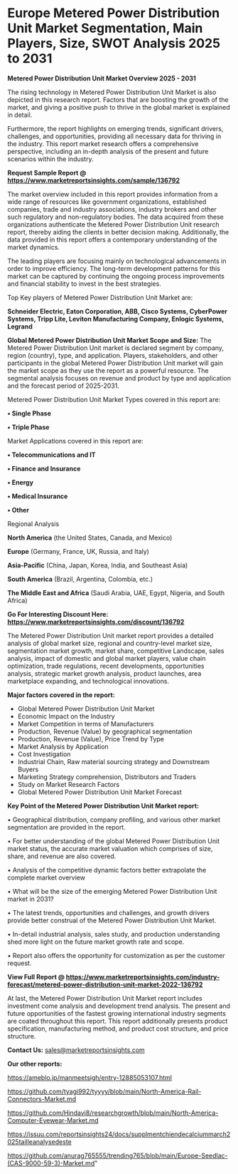 # Europe Metered Power Distribution Unit Market Segmentation, Main Players, Size, SWOT Analysis 2025 to 2031

<Strong> Metered Power Distribution Unit Market Overview 2025 - 2031</strong>

The rising technology in Metered Power Distribution Unit Market is also depicted in this research report. Factors that are boosting the growth of the market, and giving a positive push to thrive in the global market is explained in detail.

Furthermore, the report highlights on emerging trends, significant drivers, challenges, and opportunities, providing all necessary data for thriving in the industry. This report market research offers a comprehensive perspective, including an in-depth analysis of the present and future scenarios within the industry.

<strong>Request Sample Report @ <a href=https://www.marketreportsinsights.com/sample/136792>https://www.marketreportsinsights.com/sample/136792</a></strong>

The market overview included in this report provides information from a wide range of resources like government organizations, established companies, trade and industry associations, industry brokers and other such regulatory and non-regulatory bodies. The data acquired from these organizations authenticate the Metered Power Distribution Unit research report, thereby aiding the clients in better decision making. Additionally, the data provided in this report offers a contemporary understanding of the market dynamics.

The leading players are focusing mainly on technological advancements in order to improve efficiency. The long-term development patterns for this market can be captured by continuing the ongoing process improvements and financial stability to invest in the best strategies.

Top Key players of Metered Power Distribution Unit Market are:

<strong>Schneider Electric, Eaton Corporation, ABB, Cisco Systems, CyberPower Systems, Tripp Lite, Leviton Manufacturing Company, Enlogic Systems, Legrand</strong>

<strong><b>Global Metered Power Distribution Unit Market Scope and Size:</b></strong>
The Metered Power Distribution Unit market is declared segment by company, region (country), type, and application. Players, stakeholders, and other participants in the global Metered Power Distribution Unit market will gain the market scope as they use the report as a powerful resource. The segmental analysis focuses on revenue and product by type and application and the forecast period of 2025-2031.

Metered Power Distribution Unit Market Types covered in this report are:

<strong>• Single Phase

• Triple Phase</strong>

Market Applications covered in this report are:

<strong>• Telecommunications and IT

• Finance and Insurance

• Energy

• Medical Insurance

• Other</strong> 

Regional Analysis

<strong>North America</strong> (the United States, Canada, and Mexico)

<strong>Europe</strong> (Germany, France, UK, Russia, and Italy)

<strong>Asia-Pacific</strong> (China, Japan, Korea, India, and Southeast Asia)

<strong>South America</strong> (Brazil, Argentina, Colombia, etc.)

<strong>The Middle East and Africa</strong> (Saudi Arabia, UAE, Egypt, Nigeria, and South Africa)

<strong>Go For Interesting Discount Here: <a href=https://www.marketreportsinsights.com/discount/136792>https://www.marketreportsinsights.com/discount/136792</a></strong>

The Metered Power Distribution Unit market report provides a detailed analysis of global market size, regional and country-level market size, segmentation market growth, market share, competitive Landscape, sales analysis, impact of domestic and global market players, value chain optimization, trade regulations, recent developments, opportunities analysis, strategic market growth analysis, product launches, area marketplace expanding, and technological innovations.

<strong><b>Major factors covered in the report:</b></strong>
<ul>
  <li>Global Metered Power Distribution Unit Market </li>
  <li>Economic Impact on the Industry</li>
  <li>Market Competition in terms of Manufacturers</li>
  <li>Production, Revenue (Value) by geographical segmentation</li>
  <li>Production, Revenue (Value), Price Trend by Type</li>
  <li>Market Analysis by Application</li>
  <li>Cost Investigation</li>
  <li>Industrial Chain, Raw material sourcing strategy and Downstream Buyers</li>
  <li>Marketing Strategy comprehension, Distributors and Traders</li>
  <li>Study on Market Research Factors</li>
  <li>Global Metered Power Distribution Unit Market Forecast</li>
</ul>

<strong><b>Key Point of the Metered Power Distribution Unit Market report:</b></strong>

• Geographical distribution, company profiling, and various other market segmentation are provided in the report.

• For better understanding of the global Metered Power Distribution Unit market status, the accurate market valuation which comprises of size, share, and revenue are also covered.

• Analysis of the competitive dynamic factors better extrapolate the complete market overview

• What will be the size of the emerging Metered Power Distribution Unit market in 2031?

• The latest trends, opportunities and challenges, and growth drivers provide better construal of the Metered Power Distribution Unit Market.

• In-detail industrial analysis, sales study, and production understanding shed more light on the future market growth rate and scope.

• Report also offers the opportunity for customization as per the customer request.

<strong><b>View Full Report @ <a href=https://www.marketreportsinsights.com/industry-forecast/metered-power-distribution-unit-market-2022-136792>https://www.marketreportsinsights.com/industry-forecast/metered-power-distribution-unit-market-2022-136792</a></b></strong>


At last, the Metered Power Distribution Unit Market report includes investment come analysis and development trend analysis. The present and future opportunities of the fastest growing international industry segments are coated throughout this report. This report additionally presents product specification, manufacturing method, and product cost structure, and price structure.

<strong>Contact Us:</strong>
sales@marketreportsinsights.com

<strong>Our other reports:</strong>

<a href=https://ameblo.jp/manmeetsigh/entry-12885053107.html>https://ameblo.jp/manmeetsigh/entry-12885053107.html</a>

<a href=https://github.com/tyagi992/tyyyy/blob/main/North-America-Rail-Connectors-Market.md>https://github.com/tyagi992/tyyyy/blob/main/North-America-Rail-Connectors-Market.md</a>

<a href=https://github.com/Hindavi8/researchgrowth/blob/main/North-America-Computer-Eyewear-Market.md>https://github.com/Hindavi8/researchgrowth/blob/main/North-America-Computer-Eyewear-Market.md</a>

<a href=https://issuu.com/reportsinsights24/docs/supplmentchiendecalciummarch2025tailleanalysedeste>https://issuu.com/reportsinsights24/docs/supplmentchiendecalciummarch2025tailleanalysedeste</a>

<a href=https://github.com/anurag765555/trending765/blob/main/Europe-Seedlac-(CAS-9000-59-3)-Market.md>https://github.com/anurag765555/trending765/blob/main/Europe-Seedlac-(CAS-9000-59-3)-Market.md</a>"
